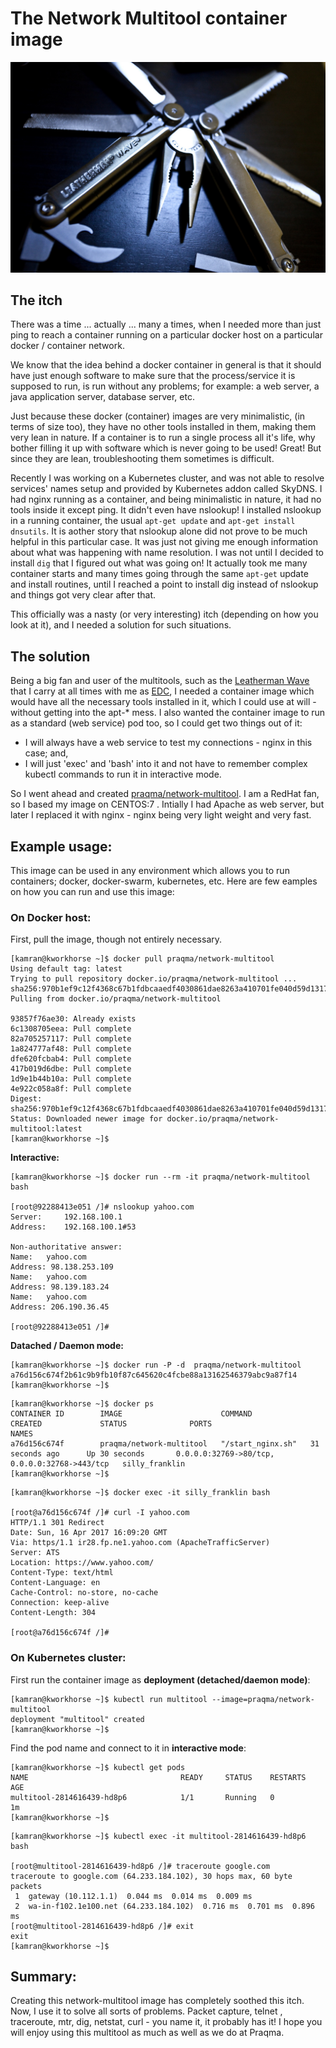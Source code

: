 # The Network Multitool container image

![](leatherman-wave.jpg)

## The itch
There was a time ... actually ... many a times, when I needed more than just ping to reach a container running on a particular docker host on a particular docker / container network. 

We know that the idea behind a docker container in general is that it should have just enough software to make sure that the process/service it is supposed to run, is run without any problems; for example: a web server, a java application server, database server, etc.

Just because these docker (container) images are very minimalistic, (in terms of size too), they have no other tools installed in them, making them very lean in nature. If a container is to run a single process all it's life, why bother filling it up with software which is never going to be used! Great! But since they are lean, troubleshooting them sometimes is difficult.

Recently I was working on a Kubernetes cluster, and was not able to resolve services' names setup and provided by Kubernetes addon called SkyDNS. I had nginx running as a container, and being minimalistic in nature, it had no tools inside it except ping. It didn't even have nslookup! I installed nslookup in a running container, the usual `apt-get update` and `apt-get install dnsutils`. It is aother story that nslookup alone did not prove to be much helpful in this particular case. It was just not giving me enough information about what was happening with name resolution. I was not until I decided to install `dig` that I figured out what was going on! It actually took me many container starts and many times going through the same `apt-get` update and install routines, until I reached a point to install dig instead of nslookup and things got very clear after that. 

This officially was a nasty (or very interesting) itch (depending on how you look at it), and I needed a solution for such situations. 


## The solution
Being a big fan and user of the multitools, such as the [Leatherman Wave](https://www.leatherman.com/wave-10.html) that I carry at all times with me as [EDC](https://en.wikipedia.org/wiki/Everyday_carry), I needed a container image which would have all the necessary tools installed in it, which I could use at will - without getting into the apt-* mess. I also wanted the container image to run as a standard (web service) pod too, so I could get two things out of it:

* I will always have a web service to test my connections - nginx in this case; and,
* I will just 'exec' and 'bash' into it and not have to remember complex kubectl commands to run it in interactive mode. 

So I went ahead and created [praqma/network-multitool](https://hub.docker.com/r/praqma/network-multitool/). I am a RedHat fan, so I based my image on CENTOS:7 . Intially I had Apache as web server, but later I replaced it with nginx - nginx being very light weight and very fast.

## Example usage:
This image can be used in any environment which allows you to run containers; docker, docker-swarm, kubernetes, etc. Here are few eamples on how you can run and use this image:

### On Docker host:

First, pull the image, though not entirely necessary.
```
[kamran@kworkhorse ~]$ docker pull praqma/network-multitool
Using default tag: latest
Trying to pull repository docker.io/praqma/network-multitool ... 
sha256:970b1ef9c12f4368c67b1fdbcaaedf4030861dae8263a410701fe040d59d1317: Pulling from docker.io/praqma/network-multitool

93857f76ae30: Already exists 
6c1308705eea: Pull complete 
82a705257117: Pull complete 
1a824777af48: Pull complete 
dfe620fcbab4: Pull complete 
417b019d6dbe: Pull complete 
1d9e1b44b10a: Pull complete 
4e922c058a8f: Pull complete 
Digest: sha256:970b1ef9c12f4368c67b1fdbcaaedf4030861dae8263a410701fe040d59d1317
Status: Downloaded newer image for docker.io/praqma/network-multitool:latest
[kamran@kworkhorse ~]$ 
```

**Interactive:**
```
[kamran@kworkhorse ~]$ docker run --rm -it praqma/network-multitool bash

[root@92288413e051 /]# nslookup yahoo.com
Server:		192.168.100.1
Address:	192.168.100.1#53

Non-authoritative answer:
Name:	yahoo.com
Address: 98.138.253.109
Name:	yahoo.com
Address: 98.139.183.24
Name:	yahoo.com
Address: 206.190.36.45

[root@92288413e051 /]# 
```

**Datached / Daemon mode:**
```
[kamran@kworkhorse ~]$ docker run -P -d  praqma/network-multitool
a76d156c674f2b61c9b9fb10f87c645620c4fcbe88a13162546379abc9a87f14
[kamran@kworkhorse ~]$ 
```

```
[kamran@kworkhorse ~]$ docker ps
CONTAINER ID        IMAGE                      COMMAND             CREATED             STATUS              PORTS                                           NAMES
a76d156c674f        praqma/network-multitool   "/start_nginx.sh"   31 seconds ago      Up 30 seconds       0.0.0.0:32769->80/tcp, 0.0.0.0:32768->443/tcp   silly_franklin
[kamran@kworkhorse ~]$
```

```
[kamran@kworkhorse ~]$ docker exec -it silly_franklin bash

[root@a76d156c674f /]# curl -I yahoo.com 
HTTP/1.1 301 Redirect
Date: Sun, 16 Apr 2017 16:09:20 GMT
Via: https/1.1 ir28.fp.ne1.yahoo.com (ApacheTrafficServer)
Server: ATS
Location: https://www.yahoo.com/
Content-Type: text/html
Content-Language: en
Cache-Control: no-store, no-cache
Connection: keep-alive
Content-Length: 304

[root@a76d156c674f /]# 
```

### On Kubernetes cluster:
First run the container image as **deployment (detached/daemon mode)**:

```
[kamran@kworkhorse ~]$ kubectl run multitool --image=praqma/network-multitool
deployment "multitool" created
[kamran@kworkhorse ~]$ 
```

Find the pod name and connect to it in **interactive mode**:
```
[kamran@kworkhorse ~]$ kubectl get pods
NAME                                  READY     STATUS    RESTARTS   AGE
multitool-2814616439-hd8p6            1/1       Running   0          1m
[kamran@kworkhorse ~]$ 
```

```
[kamran@kworkhorse ~]$ kubectl exec -it multitool-2814616439-hd8p6 bash

[root@multitool-2814616439-hd8p6 /]# traceroute google.com                                                                         
traceroute to google.com (64.233.184.102), 30 hops max, 60 byte packets
 1  gateway (10.112.1.1)  0.044 ms  0.014 ms  0.009 ms
 2  wa-in-f102.1e100.net (64.233.184.102)  0.716 ms  0.701 ms  0.896 ms
[root@multitool-2814616439-hd8p6 /]# exit
exit
[kamran@kworkhorse ~]$ 
```

## Summary:
Creating this network-multitool image has completely soothed this itch. Now, I use it to solve all sorts of problems. Packet capture, telnet , traceroute, mtr, dig, netstat, curl - you name it, it probably has it! I hope you will enjoy using this multitool as much as well as we do at Praqma.



